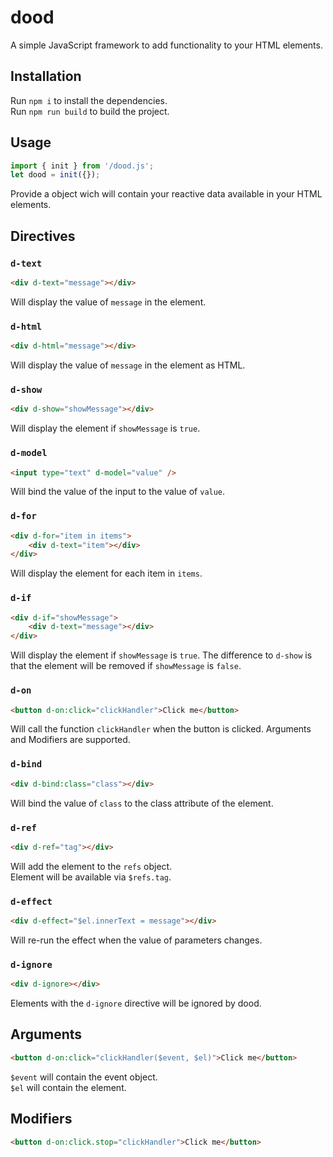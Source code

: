 # dood

A simple JavaScript framework to add functionality to your HTML elements.

## Installation

Run `npm i` to install the dependencies. \
Run `npm run build` to build the project.

## Usage

```javascript
import { init } from '/dood.js';
let dood = init({});
```

Provide a object wich will contain your reactive data available in your HTML elements.

## Directives

### `d-text`

```html
<div d-text="message"></div>
```

Will display the value of `message` in the element.

### `d-html`

```html
<div d-html="message"></div>
```

Will display the value of `message` in the element as HTML.

### `d-show`

```html
<div d-show="showMessage"></div>
```

Will display the element if `showMessage` is `true`.

### `d-model`

```html
<input type="text" d-model="value" />
```

Will bind the value of the input to the value of `value`.

### `d-for`

```html
<div d-for="item in items">
	<div d-text="item"></div>
</div>
```

Will display the element for each item in `items`.

### `d-if`

```html
<div d-if="showMessage">
	<div d-text="message"></div>
</div>
```

Will display the element if `showMessage` is `true`.
The difference to `d-show` is that the element will be removed if `showMessage` is `false`.

### `d-on`

```html
<button d-on:click="clickHandler">Click me</button>
```

Will call the function `clickHandler` when the button is clicked.
Arguments and Modifiers are supported.

### `d-bind`

```html
<div d-bind:class="class"></div>
```

Will bind the value of `class` to the class attribute of the element.

### `d-ref`

```html
<div d-ref="tag"></div>
```

Will add the element to the `refs` object.\
Element will be available via `$refs.tag`.

### `d-effect`

```html
<div d-effect="$el.innerText = message"></div>
```

Will re-run the effect when the value of parameters changes.

### `d-ignore`

```html
<div d-ignore></div>
```

Elements with the `d-ignore` directive will be ignored by dood.

## Arguments

```html
<button d-on:click="clickHandler($event, $el)">Click me</button>
```

`$event` will contain the event object.\
`$el` will contain the element.

## Modifiers

```html
<button d-on:click.stop="clickHandler">Click me</button>
```
